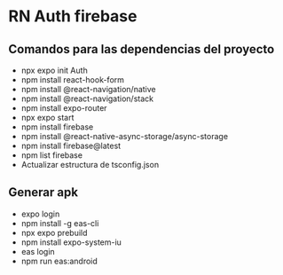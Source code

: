 # RN Auth firebase

## Comandos para las dependencias del proyecto
- npx expo init Auth
- npm install react-hook-form
- npm install @react-navigation/native
- npm install @react-navigation/stack
- npm install expo-router
- npx expo start
- npm install firebase
- npm install @react-native-async-storage/async-storage
- npm install firebase@latest
- npm list firebase
- Actualizar estructura de tsconfig.json

## Generar apk
- expo login
- npm install -g eas-cli
- npx expo prebuild
- npm install expo-system-iu
- eas login
- npm run eas:android